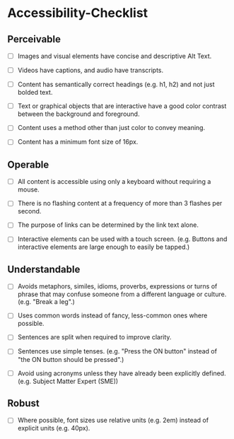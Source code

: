 # Accessibility-Checklist

## Perceivable

- [ ] Images and visual elements have concise and descriptive Alt Text.

- [ ] Videos have captions, and audio have transcripts.

- [ ] Content has semantically correct headings (e.g. h1, h2) and not just bolded text.

- [ ] Text or graphical objects that are interactive have a good color contrast between the background and foreground.

- [ ] Content uses a method other than just color to convey meaning.

- [ ] Content has a minimum font size of 16px.

## Operable

- [ ] All content is accessible using only a keyboard without requiring a mouse.

- [ ] There is no flashing content at a frequency of more than 3 flashes per second.

- [ ] The purpose of links can be determined by the link text alone.

- [ ] Interactive elements can be used with a touch screen. (e.g. Buttons and interactive elements are large enough to easily be tapped.)

## Understandable

- [ ] Avoids metaphors, similes, idioms, proverbs, expressions or turns of phrase that may confuse someone from a different language or culture. (e.g. "Break a leg".)

- [ ] Uses common words instead of fancy, less-common ones where possible.

- [ ] Sentences are split when required to improve clarity.

- [ ] Sentences use simple tenses. (e.g. "Press the ON button" instead of "the ON button should be pressed".)

- [ ] Avoid using acronyms unless they have already been explicitly defined. (e.g. Subject Matter Expert (SME))

## Robust

- [ ] Where possible, font sizes use relative units (e.g. 2em) instead of explicit units (e.g. 40px).
